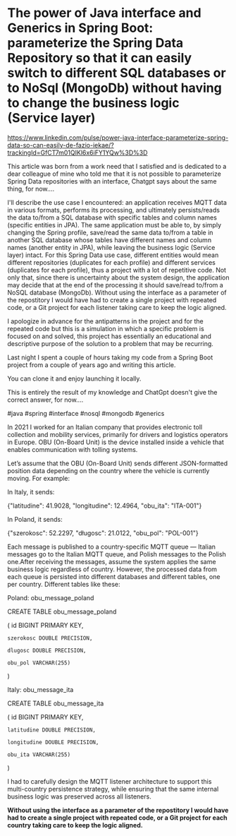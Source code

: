 # **The power of Java interface and Generics in Spring Boot: parameterize the Spring Data Repository so that it can easily switch to different SQL databases or to NoSql (MongoDb) without having to change the business logic (Service layer)**

https://www.linkedin.com/pulse/power-java-interface-parameterize-spring-data-so-can-easily-de-fazio-iekae/?trackingId=GfCT7m01QIKl6x6iFY1YQw%3D%3D

This article was born from a work need that I satisfied and is dedicated to a dear colleague of mine who told me that it is not possible to parameterize Spring Data repositories with an interface, Chatgpt says about the same thing, for now....


I'll describe the use case I encountered: an application receives MQTT data in various formats, performs its processing, and ultimately persists/reads the data to/from a SQL database with specific tables and column names (specific entities in JPA). The same application must be able to, by simply changing the Spring profile, save/read the same data to/from a table in another SQL database whose tables have different names and column names (another entity in JPA), while leaving the business logic (Service layer) intact. For this Spring Data use case, different entities would mean different repositories (duplicates for each profile) and different services (duplicates for each profile), thus a project with a lot of repetitive code. Not only that, since there is uncertainty about the system design, the application may decide that at the end of the processing it should save/read to/from a NoSQL database (MongoDb). Without using the interface as a parameter of the repostitory I would have had to create a single project with repeated code, or a Git project for each listener taking care to keep the logic aligned.


I apologize in advance for the antipatterns in the project and for the repeated code but this is a simulation in which a specific problem is focused on and solved, this project has essentially an educational and descriptive purpose of the solution to a problem that may be recurring.

Last night I spent a couple of hours taking my code from a Spring Boot project from a couple of years ago and writing this article.

You can clone it and enjoy launching it locally.

This is entirely the result of my knowledge and ChatGpt doesn't give the correct answer, for now….

#java #spring #interface #nosql #mongodb #generics 

In 2021 I worked for an Italian company that provides electronic toll collection and mobility services, primarily for drivers and logistics operators in Europe. OBU (On-Board Unit) is the device installed inside a vehicle that enables communication with tolling systems. 

Let’s assume that the OBU (On-Board Unit) sends different JSON-formatted position data depending on the country where the vehicle is currently moving.
For example:

In Italy, it sends:

{"latitudine": 41.9028, "longitudine": 12.4964, "obu_ita": "ITA-001"}

 In Poland, it sends:

{"szerokosc": 52.2297, "długosc": 21.0122, "obu_pol": "POL-001"}


Each message is published to a country-specific MQTT queue — Italian messages go to the Italian MQTT queue, and Polish messages to the Polish one.After receiving the messages, assume the system applies the same business logic regardless of country. However, the processed data from each queue is persisted into different databases and different tables, one per country. Different tables like these:

Poland: obu_message_poland


CREATE TABLE obu_message_poland 

(
    id BIGINT PRIMARY KEY,

    szerokosc DOUBLE PRECISION,

    dlugosc DOUBLE PRECISION,

    obu_pol VARCHAR(255)

)


Italy: obu_message_ita

CREATE TABLE obu_message_ita 

(
    id BIGINT PRIMARY KEY,

    latitudine DOUBLE PRECISION,

    longitudine DOUBLE PRECISION,

    obu_ita VARCHAR(255)

)

I had to carefully design the MQTT listener architecture to support this multi-country persistence strategy, while ensuring that the same internal business logic was preserved across all listeners. 

**Without using the interface as a parameter of the repostitory I would have had to create a single project with repeated code, or a Git project for each country taking care to keep the logic aligned.**






